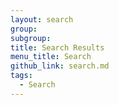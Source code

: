 ```yaml
---
layout: search
group:
subgroup:
title: Search Results
menu_title: Search
github_link: search.md
tags:
  - Search
---
```

